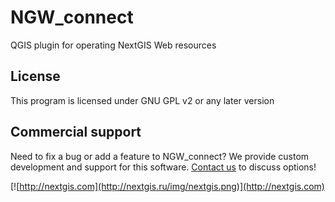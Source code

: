# NGW_connect
QGIS plugin for operating NextGIS Web resources

License
-------------
This program is licensed under GNU GPL v2 or any later version

Commercial support
----------
Need to fix a bug or add a feature to NGW_connect? We provide custom development and support for this software. [Contact us](http://nextgis.ru/en/contact/) to discuss options!

[![http://nextgis.com](http://nextgis.ru/img/nextgis.png)](http://nextgis.com)
